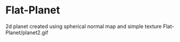 # Flat-Planet
2d planet created using spherical normal map and simple texture
 Flat-Planet/planet2.gif 
